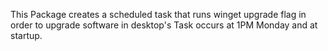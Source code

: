 This Package creates a scheduled task that runs winget upgrade flag in order to upgrade software in desktop's
Task occurs at 1PM Monday and at startup.
